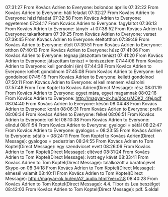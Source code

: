 07:31:27 From Kovács Adrien to Everyone:
	bolondos április
07:32:22 From Kovács Adrien to Everyone:
	háti feladat
07:32:27 From Kovács Adrien to Everyone:
	házi feladat
07:32:58 From Kovács Adrien to Everyone:
	egyetemen
07:34:17 From Kovács Adrien to Everyone:
	fagylaltot
07:36:13 From Kovács Adrien to Everyone:
	tányér +t
07:38:52 From Kovács Adrien to Everyone:
	takarítottam
07:39:25 From Kovács Adrien to Everyone:
	verset
07:39:45 From Kovács Adrien to Everyone:
	ételtotthon
07:39:49 From Kovács Adrien to Everyone:
	ételt
07:39:51 From Kovács Adrien to Everyone:
	otthon
07:40:13 From Kovács Adrien to Everyone:
	húsz
07:41:06 From Kovács Adrien to Everyone:
	tegnap játszottam teniszt
07:41:20 From Kovács Adrien to Everyone:
	játszottam teniszt = teniszeztem
07:44:06 From Kovács Adrien to Everyone:
	kell gondolni (én)
07:44:38 From Kovács Adrien to Everyone:
	kellett gondolnom
07:45:08 From Kovács Adrien to Everyone:
	kell gondolnod
07:45:15 From Kovács Adrien to Everyone:
	kellett gondolnod
07:50:11 From Kovács Adrien to Everyone:
	el kell mennem vásárolni
07:57:48 From Tom Koptel to Kovács Adrien(Direct Message):
	rész
08:01:19 From Kovács Adrien to Everyone:
	egyet mára, egyet magamnak
08:02:16 From Kovács Adrien to Everyone:
	http://magyar-ok.hu/docs/MOK2_4fej.pdf
08:04:40 From Kovács Adrien to Everyone:
	későn
08:04:48 From Kovács Adrien to Everyone:
	korán
08:06:31 From Kovács Adrien to Everyone:
	prefix
08:06:34 From Kovács Adrien to Everyone:
	felkel
08:06:51 From Kovács Adrien to Everyone:
	kel fel
08:10:38 From Kovács Adrien to Everyone:
	elindul
08:11:54 From Kovács Adrien to Everyone:
	gyalogol = sétál
08:22:47 From Kovács Adrien to Everyone:
	gyalogos =
08:23:55 From Kovács Adrien to Everyone:
	sétáló =
08:24:11 From Tom Koptel to Kovács Adrien(Direct Message):
	gyalogos = pedestrian
08:24:55 From Kovács Adrien to Tom Koptel(Direct Message):
	egy szendvicset evett
08:26:06 From Kovács Adrien to Tom Koptel(Direct Message):
	eltéved
08:31:24 From Kovács Adrien to Tom Koptel(Direct Message):
	ivott egy kávét
08:33:41 From Kovács Adrien to Tom Koptel(Direct Message):
	találkozott a barátnőjével Skype-on
08:34:18 From Kovács Adrien to Tom Koptel(Direct Message):
	elmesél valamit
08:40:11 From Kovács Adrien to Tom Koptel(Direct Message):
	http://magyar-ok.hu/en/A2_audio.html?ver=2.8
08:40:28 From Kovács Adrien to Tom Koptel(Direct Message):
	4.4. Tibor és Lea beszélget
08:42:03 From Kovács Adrien to Tom Koptel(Direct Message):
	pdf. 5.oldal
